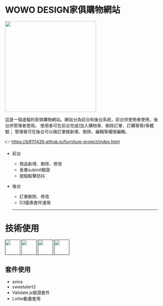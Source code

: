 # WOWO DESIGN家俱購物網站

<img width="300" src="https://i.imgur.com/r34SWcr.png"/>

這是一個虛擬的家俱購物網站。網站分為前台和後台系統，前台供使用者使用，後台供管理者使用。
使用者可在前台完成(加入購物車、刪除訂單、訂購等等)等體驗； 管理者可在後台可以做訂單做新增、刪除、編輯等權限編輯。

👉 https://b9111426.github.io/furniture-project/index.html

- 前台
  - 商品新增、刪除、修改
  - 表單submit驗證
  - 按鈕點擊防抖
  
- 後台
  - 訂單刪除、修改
  - D3圖表套件運用
  ---
# 技術使用 
<a href="">
    <img height="50" src="https://www.vectorlogo.zone/logos/w3_html5/w3_html5-icon.svg"/>
</a>
<a href="">
    <img height="50" src="https://www.vectorlogo.zone/logos/w3_css/w3_css-icon.svg"/>
</a>
<a href="">
    <img height="50" src="https://www.vectorlogo.zone/logos/sass-lang/sass-lang-icon.svg"/>
</a>
<a href="">
    <img height="50" src="https://upload.vectorlogo.zone/logos/javascript/images/239ec8a4-163e-4792-83b6-3f6d96911757.svg"/>
</a>

## 套件使用
- axios
- sweetalert2
- Validate.js驗證套件
- Lottie動畫套用

